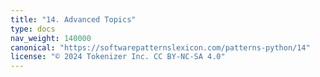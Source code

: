 ```yaml
---
title: "14. Advanced Topics"
type: docs
nav_weight: 140000
canonical: "https://softwarepatternslexicon.com/patterns-python/14"
license: "© 2024 Tokenizer Inc. CC BY-NC-SA 4.0"
---
```

